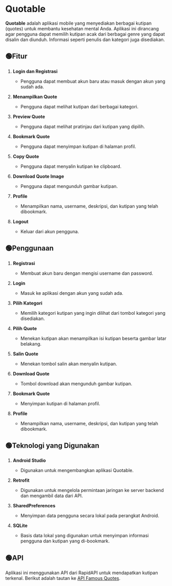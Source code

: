 # Quotable

**Quotable** adalah aplikasi mobile yang menyediakan berbagai kutipan (quotes) untuk membantu kesehatan mental Anda. Aplikasi ini dirancang agar pengguna dapat memilih kutipan acak dari berbagai genre yang dapat disalin dan diunduh. Informasi seperti penulis dan kategori juga disediakan.

## 🟢Fitur

1. **Login dan Registrasi**
   - Pengguna dapat membuat akun baru atau masuk dengan akun yang sudah ada.

2. **Menampilkan Quote**
   - Pengguna dapat melihat kutipan dari berbagai kategori.

3. **Preview Quote**
   - Pengguna dapat melihat pratinjau dari kutipan yang dipilih.

4. **Bookmark Quote**
   - Pengguna dapat menyimpan kutipan di halaman profil.

5. **Copy Quote**
   - Pengguna dapat menyalin kutipan ke clipboard.

6. **Download Quote Image**
   - Pengguna dapat mengunduh gambar kutipan.

7. **Profile**
   - Menampilkan nama, username, deskripsi, dan kutipan yang telah dibookmark.

8. **Logout**
   - Keluar dari akun pengguna.

## 🟢Penggunaan

1. **Registrasi**
   - Membuat akun baru dengan mengisi username dan password.

2. **Login**
   - Masuk ke aplikasi dengan akun yang sudah ada.

3. **Pilih Kategori**
   - Memilih kategori kutipan yang ingin dilihat dari tombol kategori yang disediakan.

4. **Pilih Quote**
   - Menekan kutipan akan menampilkan isi kutipan beserta gambar latar belakang.

5. **Salin Quote**
   - Menekan tombol salin akan menyalin kutipan.

6. **Download Quote**
   - Tombol download akan mengunduh gambar kutipan.

7. **Bookmark Quote**
   - Menyimpan kutipan di halaman profil.

8. **Profile**
   - Menampilkan nama, username, deskripsi, dan kutipan yang telah dibookmark.

## 🟢Teknologi yang Digunakan

1. **Android Studio**
   - Digunakan untuk mengembangkan aplikasi Quotable.

2. **Retrofit**
   - Digunakan untuk mengelola permintaan jaringan ke server backend dan mengambil data dari API.

3. **SharedPreferences**
   - Menyimpan data pengguna secara lokal pada perangkat Android.

4. **SQLite**
   - Basis data lokal yang digunakan untuk menyimpan informasi pengguna dan kutipan yang di-bookmark.

## 🟢API
Aplikasi ini menggunakan API dari RapidAPI untuk mendapatkan kutipan terkenal. 
Berikut adalah tautan ke [API Famous Quotes](https://rapidapi.com/saicoder/api/famous-quotes4).


